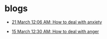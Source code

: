 # blogs

- [21 March 12:06 AM: How to deal with anxiety](stoic_anxiety.md)

- [15 March 12:30 AM: How to deal with anger](stoic_anger.md)

